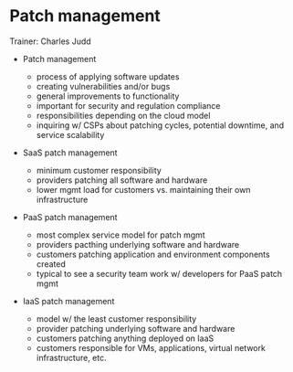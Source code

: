# Patch management

Trainer: Charles Judd


- Patch management
  - process of applying software updates
  - creating vulnerabilities and/or bugs
  - general improvements to functionality
  - important for security and regulation compliance
  - responsibilities depending on the cloud model
  - inquiring w/ CSPs about patching cycles, potential downtime, and service scalability


- SaaS patch management
  - minimum customer responsibility
  - providers patching all software and hardware
  - lower mgmt load for customers vs. maintaining their own infrastructure


- PaaS patch management
  - most complex service model for patch mgmt
  - providers pacthing underlying software and hardware
  - customers patching application and environment components created
  - typical to see a security team work w/ developers for PaaS patch mgmt


- IaaS patch management
  - model w/ the least customer responsibility
  - provider patching underlying software and hardware
  - customers patching anything deployed on IaaS
  - customers responsible for VMs, applications, virtual network infrastructure, etc.



